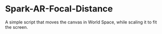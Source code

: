 # Spark-AR-Focal-Distance

A simple script that moves the canvas in World Space, while scaling it to fit the screen.
